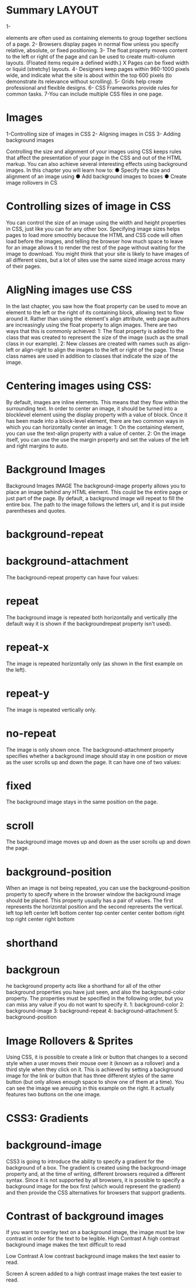# Summary LAYOUT
1- <div> elements are often used as containing elements to group together sections of a page.
2- Browsers display pages in normal flow unless you specify relative, absolute, or fixed positioning.
3-  The float property moves content to the left or right of the page and can be used to create multi-column
layouts. (Floated items require a defined width.) X Pages can be fixed width or liquid (stretchy) layouts.
4- Designers keep pages within 960-1000 pixels wide, and indicate what the site is about within the top 600
pixels (to demonstrate its relevance without scrolling).
5- Grids help create professional and flexible designs.
6- CSS Frameworks provide rules for common tasks.
7-You can include multiple CSS files in one page.

# Images
1-Controlling size of images in CSS
2- Aligning images in CSS
3- Adding background images


Controlling the size and alignment of your images using CSS keeps rules that affect the presentation of your page in the CSS and out of the HTML markup.
You can also achieve several interesting effects using background images. In this chapter you will learn how to:
● Specify the size and alignment of an image using
● Add background images to boxes
● Create image rollovers in CS


# Controlling sizes of image in CSS
You can control the size of an image using the width and height properties in CSS, just
like you can for any other box.
Specifying image sizes helps pages to load more smoothly because the HTML and CSS
code will often load before the images, and telling the browser
how much space to leave for an image allows it to render the rest
of the page without waiting for the image to download.
You might think that your site is likely to have images of all different sizes, but a lot of sites
use the same sized image across many of their pages. 

# AligNing images use CSS
In the last chapter, you saw how the float property can be used to move an element to the left or
the right of its containing block, allowing text to flow around it.
Rather than using the <img> element's align attribute, web page authors are increasingly
using the float property to align images. There are two ways that this is commonly achieved:
1: The float property is added to the class that was created to
represent the size of the image (such as the small class in our example).
2: New classes are created with names such as align-left or align-right to align the images
to the left or right of the page. These class names are used in addition to classes that indicate
the size of the image.


# Centering images using CSS:
By default, images are inline elements. This means that they flow within the surrounding text.
In order to center an image, it should be turned into a blocklevel element using the display
property with a value of block. Once it has been made into a
block-level element, there are two common ways in which you can horizontally center an image:
1: On the containing element, you can use the text-align
property with a value of center. 
2: On the image itself, you can use the use the margin property and set the values of the left and
right margins to auto.

# Background Images
Background Images IMAGE
The background-image property allows you to place an image behind any HTML element. This could be the entire
page or just part of the page. By default, a background image will repeat to fill the entire box.
The path to the image follows the letters url, and it is put inside parentheses and quotes.


# background-repeat
# background-attachment
The background-repeat
property can have four values:
# repeat
The background image is repeated both horizontally and vertically (the default way it
is shown if the backgroundrepeat property isn't used).
# repeat-x
The image is repeated horizontally only (as shown in the first example on the left).
# repeat-y
The image is repeated vertically only.
# no-repeat
The image is only shown once. The background-attachment property specifies whether a
background image should stay in one position or move as the user scrolls up and down the page. It
can have one of two values:
# fixed
The background image stays in the same position on the page.
# scroll
The background image moves up and down as the user scrolls up and down the page.

# background-position
When an image is not being repeated, you can use the background-position
property to specify where in the browser window the background
image should be placed.
This property usually has a pair of values. The first represents
the horizontal position and the second represents the vertical.
 left top
 left center
 left bottom
 center top
 center center
 center bottom
 right top
 right center
 right bottom

 # shorthand
 # backgroun
 he background property acts like a shorthand for all of the other background properties
you have just seen, and also the background-color property.
The properties must be specified in the following order, but you can miss any value if you do not
want to specify it.
1: background-color
2: background-image
3: background-repeat
4: background-attachment
5: background-position


# Image Rollovers & Sprites
Using CSS, it is possible to create a link or button that changes to a second style when a user moves
their mouse over it (known as a rollover) and a third style when
they click on it.
This is achieved by setting a background image for the link or button that has three different
styles of the same button (but only allows enough space to show one of them at a time).
You can see the image we areusing in this example on the right. It actually features two
buttons on the one image.

# CSS3: Gradients
# background-image
CSS3 is going to introduce the ability to specify a gradient for the background of a box. The
gradient is created using the background-image property and, at the time of writing,
different browsers required a different syntax.
Since it is not supported by all browsers, it is possible to specify a background image for the box
first (which would represent the gradient) and then provide the CSS alternatives for browsers
that support gradients.


# Contrast of background images
If you want to overlay text on a background image, the image must be low contrast in order for the text to be legible.
High Contrast
A high contrast background image makes the text difficult to read

Low Contrast
A low contrast background image makes the text easier to read.

Screen
A screen added to a high contrast image makes the text easier to read.
